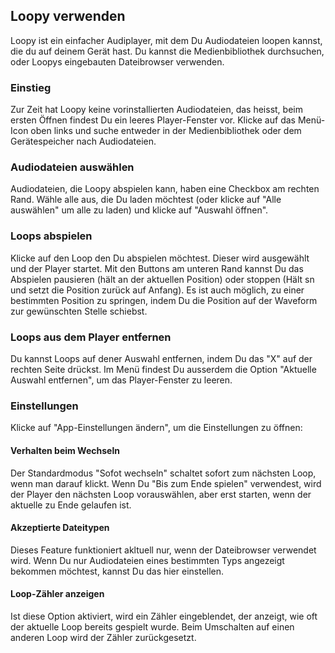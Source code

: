 ## Loopy verwenden

Loopy ist ein einfacher Audiplayer, mit dem Du Audiodateien loopen kannst, die du auf deinem Gerät hast. Du kannst die Medienbibliothek durchsuchen, oder Loopys eingebauten Dateibrowser verwenden.

### Einstieg

Zur Zeit hat Loopy keine vorinstallierten Audiodateien, das heisst, beim ersten Öffnen findest Du ein leeres Player-Fenster vor. Klicke auf das Menü-Icon oben links und suche entweder in der Medienbibliothek oder dem Gerätespeicher nach Audiodateien.

### Audiodateien auswählen
Audiodateien, die Loopy abspielen kann, haben eine Checkbox am rechten Rand. Wähle alle aus, die Du laden möchtest (oder klicke auf "Alle auswählen" um alle zu laden) und klicke auf "Auswahl öffnen".

### Loops abspielen

Klicke auf den Loop den Du abspielen möchtest. Dieser wird ausgewählt und der Player startet. Mit den Buttons am unteren Rand kannst Du das Abspielen pausieren (hält an der aktuellen Position) oder stoppen (Hält sn und setzt die Position zurück auf Anfang). Es ist auch möglich, zu einer bestimmten Position zu springen, indem Du die Position auf der Waveform zur gewünschten Stelle schiebst.

### Loops aus dem Player entfernen

Du kannst Loops auf dener Auswahl entfernen, indem Du das "X" auf der rechten Seite drückst. Im Menü findest Du ausserdem die Option "Aktuelle Auswahl entfernen", um das Player-Fenster zu leeren.

### Einstellungen

Klicke auf "App-Einstellungen ändern", um die Einstellungen zu öffnen:

#### Verhalten beim Wechseln

Der Standardmodus "Sofot wechseln" schaltet sofort zum nächsten Loop, wenn man darauf klickt. Wenn Du "Bis zum Ende spielen" verwendest, wird der Player den nächsten Loop vorauswählen, aber erst starten, wenn der aktuelle zu Ende gelaufen ist.

#### Akzeptierte Dateitypen

Dieses Feature funktioniert akltuell nur, wenn der Dateibrowser verwendet wird. Wenn Du nur Audiodateien eines bestimmten Typs angezeigt bekommen möchtest, kannst Du das hier einstellen.

#### Loop-Zähler anzeigen

Ist diese Option aktiviert, wird ein Zähler eingeblendet, der anzeigt, wie oft der aktuelle Loop bereits gespielt wurde. Beim Umschalten auf einen anderen Loop wird der Zähler zurückgesetzt.



